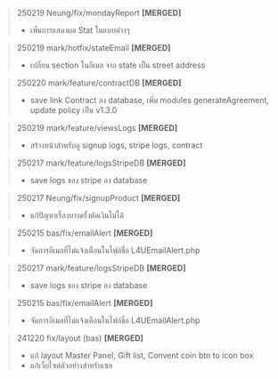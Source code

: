 >250219 Neung/fix/mondayReport **[MERGED]**
>- เพิ่มการแสดงผล Stat ในแบบต่างๆ

>250219 mark/hotfix/stateEmail **[MERGED]**
>- เปลี่ยน section ในอีเมล จาก state เป็น street address

>250220 mark/feature/contractDB **[MERGED]**
>- save link Contract ลง database, เพิ่ม modules generateAgreement, update policy เป็น v1.3.0

>250219 mark/feature/viewsLogs **[MERGED]**
>- สร้างหน้าสำหรับดู signup logs, stripe logs, contract

>250217 mark/feature/logsStripeDB **[MERGED]**
>- save logs ของ stripe ลง database

>250217 Neung/fix/signupProduct **[MERGED]**
>- แก้ปัญหาเรื่องบางครั้งตัดเงินไม่ได้

>250215 bas/fix/emailAlert **[MERGED]**
>- จัดการอีเมลที่ไม่แจ้งเตือนในไฟล์ชื่อ L4UEmailAlert.php

>250217 mark/feature/logsStripeDB **[MERGED]**
>- save logs ของ stripe ลง database

>250215 bas/fix/emailAlert **[MERGED]**
>- จัดการอีเมลที่ไม่แจ้งเตือนในไฟล์ชื่อ L4UEmailAlert.php

>241220 fix/layout (bas) **[MERGED]**
>- แก้ layout Master Panel, Gift list, Convent coin btn to icon box 
>- แก้เว็บไซต์ตัวอย่างสำหรับเซล